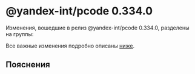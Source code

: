 # @yandex-int/pcode 0.334.0

<!-- ЧЕЛОВЕЧЕСКОЕ ВСТУПЛЕНИЕ -->

Изменения, вошедшие в релиз @yandex-int/pcode 0.334.0, разделены на группы:

Все важные изменения подробно описаны [ниже](#Пояснения).

## Пояснения

